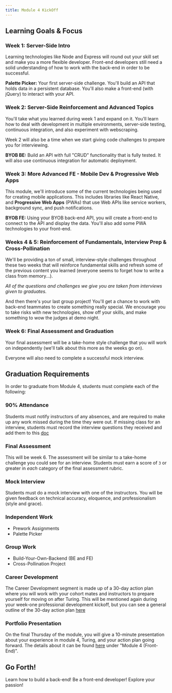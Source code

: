 ```yaml
---
title: Module 4 KickOff
---
```


## Learning Goals & Focus

### Week 1: Server-Side Intro

Learning technologies like Node and Express will round out your skill set and make you a more flexible developer. Front-end developers still need a solid understanding of how to work with the back-end in order to be successful.

**Palette Picker:** Your first server-side challenge. You'll build an API that holds data in a persistent database. You'll also make a front-end (with jQuery) to interact with your API.

### Week 2: Server-Side Reinforcement and Advanced Topics

You'll take what you learned during week 1 and expand on it. You'll learn how to deal with development in multiple environments, server-side testing, continuous integration, and also experiment with webscraping.

Week 2 will also be a time when we start giving code challenges to prepare you for interviewing.

**BYOB BE:** Build an API with full "CRUD" functionality that is fully tested. It will also use continuous integration for automatic deployment.

### Week 3: More Advanced FE - Mobile Dev & Progressive Web Apps

This module, we'll introduce some of the current technologies being used for creating mobile applications. This includes libraries like React Native, and **Progressive Web Apps** (PWAs) that use Web APIs like service workers, background sync, and push notifications.

**BYOB FE:** Using your BYOB back-end API, you will create a front-end to connect to the API and display the data. You'll also add some PWA technologies to your front-end.

### Weeks 4 & 5: Reinforcement of Fundamentals, Interview Prep & Cross-Pollination

We'll be providing a ton of small, interview-style challenges throughout these two weeks that will reinforce fundamental skills and refresh some of the previous content you learned (everyone seems to forget how to write a class from memory...). 

_All of the questions and challenges we give you are taken from interviews given to graduates._

And then there's your last group project! You'll get a chance to work with back-end teammates to create something really special. We encourage you to take risks with new technologies, show off your skills, and make something to wow the judges at demo night.

### Week 6: Final Assessment and Graduation

Your final assessment will be a take-home style challenge that you will work on independently (we'll talk about this more as the weeks go on).

Everyone will also need to complete a successful mock interview.

## Graduation Requirements

In order to graduate from Module 4, students must complete each of the following:

### 90% Attendance

Students must notify instructors of any absences, and are required to make up any work missed during the time they were out. 
If missing class for an interview, students must record the interview questions they received and add them to this [doc](https://docs.google.com/document/d/1PPfnfGOmzVRPXVa9t9qzl1G6vYM52teL7NksRQbfqiQ/edit?usp=sharing)

### Final Assessment

This will be week 6. The assessment will be similar to a take-home challenge you could see for an interview. Students must earn a score of `3` or greater in *each* category of the final assessment rubric.

### Mock Interview

Students must do a mock interview with one of the instructors. You will be given feedback on technical accuracy, eloquence, and professionalism (style and grace).

### Independent Work

* Prework Assignments
* Palette Picker

### Group Work

* Build-Your-Own-Backend (BE and FE)
* Cross-Pollination Project

### Career Development

The Career Development segment is made up of a 30-day action plan where you will work with your cohort mates and instructors to prepare yourself for moving on after Turing. 
This will be mentioned again during your week-one professional development kickoff, but you can see a general outline of the 30-day action plan [here](https://github.com/turingschool/career-development-curriculum/blob/master/module_four/post_grad_plan.md)

### Portfolio Presentation

On the final Thursday of the module, you will give a 10-minute presentation about your experience in module 4, Turing, and your action plan going forward. 
The details about it can be found [here](https://github.com/turingschool/portfolios/blob/master/README.markdown) under "Module 4 (Front-End)".


## Go Forth!

Learn how to build a back-end! Be a front-end developer! Explore your passion!
